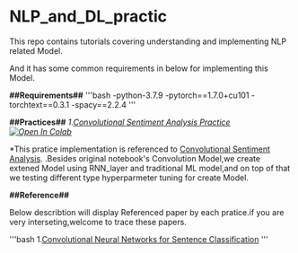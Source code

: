 # NLP_and_DL_practic
This repo contains tutorials covering understanding and implementing NLP related Model.  

And it has some common requirements in below for implementing this Model.  

**##Requirements##**
'''bash
-python-3.7.9
-pytorch==1.7.0+cu101
-torchtext==0.3.1
-spacy==2.2.4
'''  
  
  
**##Practices##**
*1.[Convolutional Sentiment Analysis Practice](https://github.com/yinghao1019/NLP_and_DL_practice/blob/master/Convolution_Neural_Netowrks_for_sentence_classification_Practice.ipynb)[![Open In Colab](https://colab.research.google.com/assets/colab-badge.svg)](https://github.com/yinghao1019/NLP_and_DL_practice/blob/master/Convolution_Neural_Netowrks_for_sentence_classification_Practice.ipynb)*
  
  *This pratice implementation is referenced to [Convolutional Sentiment Analysis](https://github.com/bentrevett/pytorch-sentiment-analysis/blob/master/4%20-%20Convolutional%20Sentiment%20Analysis.ipynb).
  .Besides original notebook's Convolution Model,we create extened Model using RNN_layer and traditional ML model,and on top of that we testing different type hyperparmeter tuning for create Model.



**##Reference##**

Below describtion will display Referenced paper by each pratice.if you are very interseting,welcome to trace these papers.

'''bash
1.[Convolutional Neural Networks for Sentence Classification](https://arxiv.org/abs/1408.5882)
'''  